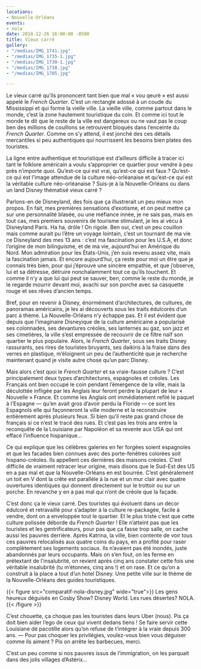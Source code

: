 ```yaml
---
locations:
- Nouvelle-Orléans
events:
- nola
date: 2018-12-26 16:00:00 -0500
title: Vieux carré
gallery:
- "/medias/IMG_1741.jpg"
- "/medias/IMG_1735-1.jpg"
- "/medias/IMG_1730-1.jpg"
- "/medias/IMG_1738.jpg"
- "/medias/IMG_1705.jpg"

---
```

Le vieux carré qu’ils prononcent tant bien que mal « vou qeurè » est aussi appelé le _French Quarter_. C’est un rectangle adossé à un coude du Mississippi et qui forme la vielle ville. La vieille ville,  comme partout dans le monde, c’est la zone hautement touristique du coin. Et comme ici tout le monde te dit que le reste de la ville est dangereux ou ne vaut pas le coup ben des millions de couillons se retrouvent bloqués dans l’enceinte du _French Quarter_. Comme on s’y attend, il est jonché des ces détails mercantiles si peu authentiques qui nourrissent les besoins bien plates des touristes.

La ligne entre authentique et touristique est d’ailleurs difficile à tracer ici tant le folklore américain a voulu s’approprier ce quartier pour vendre à peu près n’importe quoi. Qu’est-ce qui est vrai, qu’est-ce qui est faux ? Qu’est-ce qui est l’image attendue de la culture néo-orléanaise et qu’est-ce qui est la véritable culture néo-orléanaise ? Suis-je à la Nouvelle-Orléans ou dans un land Disney thématisé vieux carré ?

Parlons-en de Disneyland, des fois que ça illustrerait un peu mieux mon propos. En fait, mes premières sensations d’exotisme, et on peut mettre ça sur une personnalité blasée, ou une méfiance innée, je ne sais pas, mais en tout cas, mes premiers souvenirs de tourisme stimulant, je les ai vécu à Disneyland Paris. 
Ha ha, drôle ! On rigole. 
Ben oui, c’est un peu couillon mais comme aurait pu l’être un voyage lointain, c’est un tournant de ma vie ce Disneyland des mes 13 ans : c’est ma fascination pour les U.S.A, et donc l’origine de mon bilinguisme, et de ma vie, aujourd’hui en Amérique du Nord.
Mon admiration pour les États-Unis, j’en suis revenu assez vite, mais la fascination jamais. Et encore aujourd’hui, ça reste pour moi un être que je connais très bien, pour qui j’éprouve une sincère empathie, et que j’observe, lui et sa détresse, détruire nonchalamment tout ce qu’ils touchent. Et comme il n’y a que lui qui peut se sauver, ben, comme le reste du monde, je le regarde mourrir devant moi, avachi sur son porche avec sa casquette rouge et ses rêves d’ancien temps.

Bref, pour en revenir à Disney, énormément d’architectures, de cultures, de panoramas américains, je les ai découverts sous les traits édulcorés d’un parc à thème. La Nouvelle-Orléans n’y échappe pas. Et il est évident que depuis que l’imaginaire Disneyique de la culture américaine a popularisé ses colonnades, ses devantures créoles, ses lanternes au gaz, son jazz et ses cimetières, la ville s’est empressée de recouvrir de ce filtre naïf son quartier le plus populaire. 
Alors, le _French Quarter_, sous ses traits Disney rassurants, ses rires de touristes bruyants, ses daikiris à la fraise dans des verres en plastique, m’éloignent un peu de l’authenticité que je recherche maintenant quand je visite autre chose qu’un parc Disney.

Mais alors c’est quoi le _French Quarter_ et sa vraie-fausse culture ? C’est principalement deux types d’architectures, espagnoles et créoles. Les Français ont bien occupé le coin pendant l’émergence de la ville, mais la déculottée infligée par les Anglais leur feront perdre la plupart de leur «  Nouvelle »  France. Et comme les Anglais ont immédiatement refilé le paquet à l’Espagne — qu’en avait gros d’avoir perdu la Floride — ce sont les Espagnols elle qui façonneront la ville moderne et la reconstruire entièrement après plusieurs feux. Si bien qu’il reste pas grand chose de français si ce n’est le tracé des rues. Et c’est pas les trois ans entre la reconquête de la Louisiane par Napoléon et sa revente aux USA qui ont effacé l’influence hispanique…

Ce qui explique que les célèbres galeries en fer forgées soient espagnoles et que les facades bien connues avec des porte-fenêtres colorées soit hispano-créoles. Ils appellent ces dernières des maisons créoles. C’est difficile de vraiment retracer leur origine, mais disons que le Sud-Est des US en a pas mal et que la Nouvelle-Orléans en est bourrée. C’est généralement un toit en V dont la crête est parallèle à la rue et un mur clair avec quatre ouvertures identiques qui donnent directement sur le trottoir ou sur un porche. En revanche y en a pas mal qui n’ont de créole que la façade.

C’est donc ça le vieux carré. Des touristes qui évoluent dans un décor édulcoré et retravaillé pour s’adapter à la culture re-packagée, facile à vendre, dont on a enveloppée tout le quartier. Et le plus triste c’est que cette culture polissée déborde du _French Quarter_ ! Elle n’atteint pas que les touristes et les gentrificateurs, pour pas que ça fasse trop salle, on cache aussi les pauvres derrière. Après Katrina, la ville, bien contente de voir tous ces pauvres relocalisés aux quatre coins du pays, en a profité pour raser complètement ses logements sociaux. Ils n’avaient pas été inondés, juste abandonnés par leurs occupants. Mais on s’en fout, on les ferme en prétextant de l’insalubrité, on revient après cinq ans constater cette fois une véritable insalubrité (tu m’étonnes, cinq ans !) et on rase. Et ce qu’on a construit à la place a tout d’un hotel Disney. Une petite ville sur le thème de la Nouvelle-Orléans des guides touristiques. 

{{< figure src="comparatif-nola-disney.jpg" wide="true">}}
Les gens heureux déguisés en Cosby Show? Disney World. 
Les rues désertes? NOLA.
{{< /figure >}}

C’est chouette, ça choque pas les touristes dans leurs Uber (nous). Pis ça doit bien aider l’ego de ceux qui vivent dedans tiens ! Se faire servir cette Louisiane de pacotille alors qu’on refuse de t’intégrer à la vraie depuis 300 ans. 
— Pour pas choquer les privilégies, voulez-vous bien vous déguiser comme ils aiment ? Pis on arrête les barbecues, merci.

C’est un peu comme si nos pauvres issus de l’immigration, on les parquait dans des jolis villages d’Astérix…